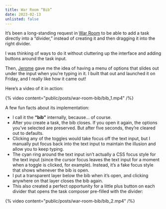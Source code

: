 ```yaml
---
title: War Room “Bib”
date: 2023-02-13
unlisted: false
---
```


It’s been a long-standing request in [War Room](https://war.elk.sh) to be able to add a task directly into a “divider,” instead of creating it and then dragging it into the right divider.

I was thinking of ways to do it without cluttering up the interface and adding buttons around the task input.

Then, [Jerome](https://jero.zone) gave me the idea of having a menu of options that slides out under the input when you’re typing in it. I built that out and launched it on Friday, and I really like how it came out!

Here’s a video of it in action:

{% video content="public/posts/war-room-bib/bib_1.mp4" /%}

A few fun facts about its implementation:

- I call it the **“bib”** internally, because... of course.
- After you create a task, the bib closes. If you open it again, the options you’ve selected are preserved. But after five seconds, they’re cleared out to defaults.
- Clicking any of the toggles would take focus off the text input, but I manually put focus back into the text input to maintain the illusion and allow you to keep typing.
- The cyan ring around the text input isn’t actually a CSS focus style&nbsp;for the text input (since the cursor focus leaves the text input for a moment when a toggle is clicked, for example). Instead, it’s a fake focus style that shows whenever the bib is open.
- I put a transparent layer below the bib when it’s open, and clicking anywhere on that layer closes the bib again.
- This also created a perfect opportunity for a little plus button on each divider that opens the task composer pre-filled with the divider:

{% video content="public/posts/war-room-bib/bib_2.mp4" /%}
